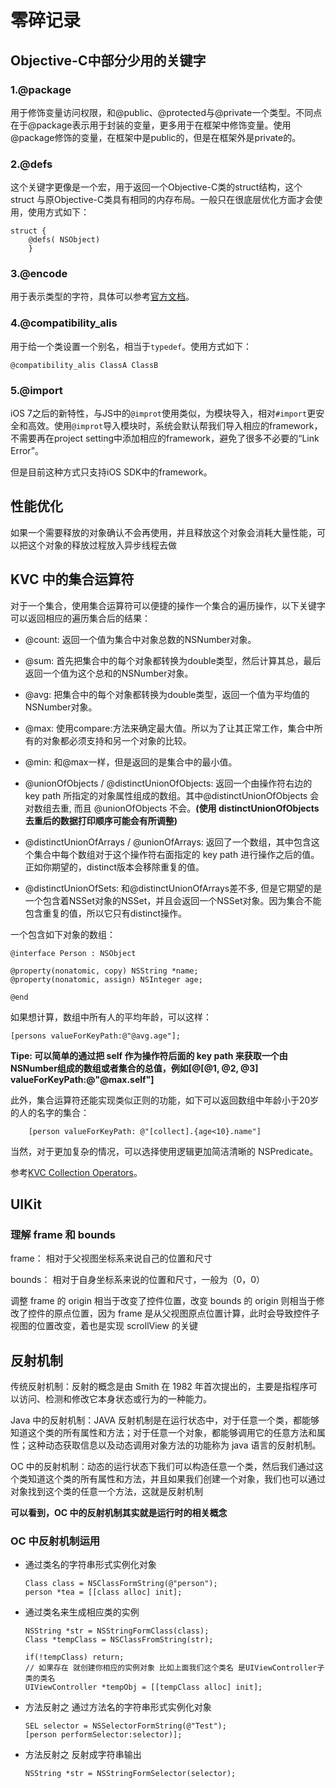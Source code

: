# 零碎记录

## Objective-C中部分少用的关键字  

### 1.@package  

用于修饰变量访问权限，和@public、@protected与@private一个类型。不同点在于@package表示用于封装的变量，更多用于在框架中修饰变量。使用@package修饰的变量，在框架中是public的，但是在框架外是private的。  

### 2.@defs  

这个关键字更像是一个宏，用于返回一个Objective-C类的struct结构，这个struct 与原Objective-C类具有相同的内存布局。一般只在很底层优化方面才会使用，使用方式如下：  

```objc
struct { 
    @defs( NSObject) 
    }
```

### 3.@encode  

用于表示类型的字符，具体可以参考[官方文档](https://developer.apple.com/library/content/documentation/Cocoa/Conceptual/ObjCRuntimeGuide/Articles/ocrtTypeEncodings.html)。  

### 4.@compatibility_alis  

用于给一个类设置一个别名，相当于`typedef`。使用方式如下：  

```objc
@compatibility_alis ClassA ClassB  
```   

### 5.@import

iOS 7之后的新特性，与JS中的`@improt`使用类似，为模块导入，相对`#import`更安全和高效。使用`@improt`导入模块时，系统会默认帮我们导入相应的framework，不需要再在project setting中添加相应的framework，避免了很多不必要的“Link Error”。  

但是目前这种方式只支持iOS SDK中的framework。  

## 性能优化  

如果一个需要释放的对象确认不会再使用，并且释放这个对象会消耗大量性能，可以把这个对象的释放过程放入异步线程去做  

## KVC 中的集合运算符  

对于一个集合，使用集合运算符可以便捷的操作一个集合的遍历操作，以下关键字可以返回相应的遍历集合后的结果：  

- @count: 返回一个值为集合中对象总数的NSNumber对象。   

- @sum: 首先把集合中的每个对象都转换为double类型，然后计算其总，最后返回一个值为这个总和的NSNumber对象。  

- @avg: 把集合中的每个对象都转换为double类型，返回一个值为平均值的NSNumber对象。  

- @max: 使用compare:方法来确定最大值。所以为了让其正常工作，集合中所有的对象都必须支持和另一个对象的比较。  

- @min: 和@max一样，但是返回的是集合中的最小值。  

- @unionOfObjects / @distinctUnionOfObjects: 返回一个由操作符右边的 key path 所指定的对象属性组成的数组。其中@distinctUnionOfObjects 会对数组去重, 而且 @unionOfObjects 不会。**(使用 distinctUnionOfObjects 去重后的数据打印顺序可能会有所调整)**  

- @distinctUnionOfArrays / @unionOfArrays: 返回了一个数组，其中包含这个集合中每个数组对于这个操作符右面指定的 key path 进行操作之后的值。正如你期望的，distinct版本会移除重复的值。  

- @distinctUnionOfSets: 和@distinctUnionOfArrays差不多, 但是它期望的是一个包含着NSSet对象的NSSet，并且会返回一个NSSet对象。因为集合不能包含重复的值，所以它只有distinct操作。  

一个包含如下对象的数组：  

```objc
@interface Person : NSObject

@property(nonatomic, copy) NSString *name;
@property(nonatomic, assign) NSInteger age;

@end
```  

如果想计算，数组中所有人的平均年龄，可以这样：  

```objc
[persons valueForKeyPath:@"@avg.age"];
```  

**Tipe: 可以简单的通过把 self 作为操作符后面的 key path 来获取一个由NSNumber组成的数组或者集合的总值，例如[@[@1, @2, @3] valueForKeyPath:@"@max.self"]**  

此外，集合运算符还能实现类似正则的功能，如下可以返回数组中年龄小于20岁的人的名字的集合：  

```objc
    [person valueForKeyPath: @"[collect].{age<10}.name"]  
```  

当然，对于更加复杂的情况，可以选择使用逻辑更加简洁清晰的 NSPredicate。  

参考[KVC Collection Operators](http://nshipster.cn/kvc-collection-operators/)。  

## UIKit  

### 理解 frame 和 bounds  

frame： 相对于父视图坐标系来说自己的位置和尺寸  

bounds： 相对于自身坐标系来说的位置和尺寸，一般为（0，0）  

调整 frame 的 origin 相当于改变了控件位置，改变 bounds 的 origin 则相当于修改了控件的原点位置，因为 frame 是从父视图原点位置计算，此时会导致控件子视图的位置改变，着也是实现 scrollView 的关键  


## 反射机制  

传统反射机制：反射的概念是由 Smith 在 1982 年首次提出的，主要是指程序可以访问、检测和修改它本身状态或行为的一种能力。  

Java 中的反射机制：JAVA 反射机制是在运行状态中，对于任意一个类，都能够知道这个类的所有属性和方法；对于任意一个对象，都能够调用它的任意方法和属性；这种动态获取信息以及动态调用对象方法的功能称为 java 语言的反射机制。  

OC 中的反射机制：动态的运行状态下我们可以构造任意一个类，然后我们通过这个类知道这个类的所有属性和方法，并且如果我们创建一个对象，我们也可以通过对象找到这个类的任意一个方法，这就是反射机制  


**可以看到，OC 中的反射机制其实就是运行时的相关概念**  

### OC 中反射机制运用  

- 通过类名的字符串形式实例化对象  

    ```objc
    Class class = NSClassFormString(@"person");
    person *tea = [[class alloc] init];
    ```   

- 通过类名来生成相应类的实例  

    ```objc
    NSString *str = NSStringFormClass(class);
    Class *tempClass = NSClassFromString(str);

    if(!tempClass) return;
    // 如果存在 就创建你相应的实例对象 比如上面我们这个类名 是UIViewController子类的类名
    UIViewController *tempObj = [[tempClass alloc] init];
    ```  

- 方法反射之 通过方法名的字符串形式实例化对象  

    ```objc
    SEL selector = NSSelectorFormString(@"Test");
    [person performSelector:selector)];
    ```

- 方法反射之 反射成字符串输出  

    ```objc
    NSString *str = NSStringFormSelector(selector);
    ```